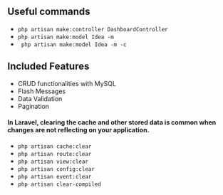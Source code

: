 ## Useful commands
- `php artisan make:controller DashboardController`
- `php artisan make:model Idea -m`
-  ` php artisan make:model Idea -m -c`

## Included Features
- CRUD functionalities with MySQL
- Flash Messages
- Data Validation
- Pagination

#### In Laravel, clearing the cache and other stored data is common when changes are not reflecting on your application. 
- ``` php artisan cache:clear ```
- ``` php artisan route:clear ```
- ``` php artisan view:clear ```
- ``` php artisan config:clear ```
- ``` php artisan event:clear ```
- ``` php artisan clear-compiled ```
